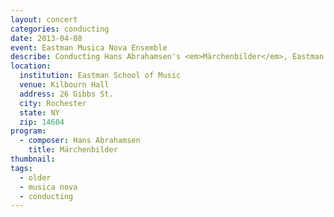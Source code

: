 ```yaml
---
layout: concert
categories: conducting
date: 2013-04-08
event: Eastman Musica Nova Ensemble
describe: Conducting Hans Abrahamsen's <em>Märchenbilder</em>, Eastman Musica Nova Ensemble with guest composer Hans Abrahamsen.
location:
  institution: Eastman School of Music
  venue: Kilbourn Hall
  address: 26 Gibbs St.
  city: Rochester
  state: NY
  zip: 14604
program:
  - composer: Hans Abrahamsen
    title: Märchenbilder
thumbnail:  
tags:
  - older
  - musica nova
  - conducting
---
```

